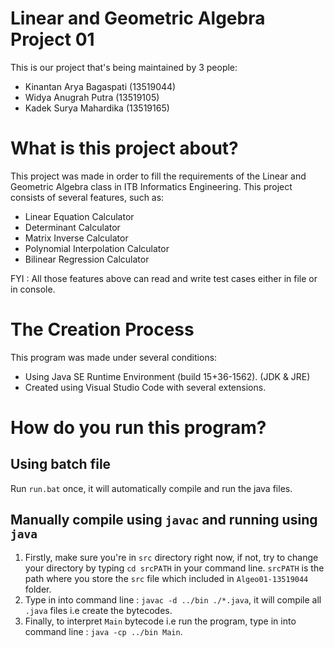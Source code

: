 # Linear and Geometric Algebra Project 01

<p>This is our project that's being maintained by 3 people:</p>
<ul>
    <li>Kinantan Arya Bagaspati (13519044)</li>
    <li>Widya Anugrah Putra (13519105)</li>
    <li>Kadek Surya Mahardika (13519165)</li>
</ul>

# What is this project about?

<p>This project was made in order to fill the requirements of the Linear and Geometric Algebra class in ITB Informatics Engineering. This project consists of several features, such as:</p>
<ul>
    <li>Linear Equation Calculator</li>
    <li>Determinant Calculator</li>
    <li>Matrix Inverse Calculator</li>
    <li>Polynomial Interpolation Calculator</li>
    <li>Bilinear Regression Calculator</li>
</ul>
<p>FYI : All those features above can read and write test cases either in file or in console.
    
# The Creation Process
This program was made under several conditions:
* Using Java SE Runtime Environment (build 15+36-1562). (JDK & JRE)
* Created using Visual Studio Code with several extensions.


# How do you run this program?
## Using batch file
Run `run.bat` once, it will automatically compile and run the java files.


## Manually compile using `javac` and running using `java`
1. Firstly, make sure you're in `src` directory right now, if not, try to change your directory by typing `cd srcPATH` in your command line. `srcPATH` is the path where you store the `src` file which included in `Algeo01-13519044` folder.
2. Type in into command line : `javac -d ../bin ./*.java`, it will compile all `.java` files i.e create the bytecodes.
3. Finally, to interpret `Main` bytecode i.e run the program, type in into command line : `java -cp ../bin Main`.

